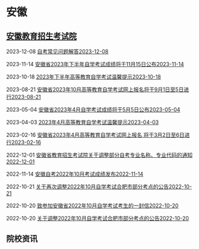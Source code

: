# 安徽

## [安徽教育招生考试院](https://www.ahzsks.cn/)

2023-12-08 [自考常见问题解答2023-12-08](https://www.ahzsks.cn/gdjyzxks/675.htm)

2023-11-14 [安徽省2023年下半年自学考试成绩将于11月15日公布2023-11-14](https://www.ahzsks.cn/gdjyzxks/7186.htm)

2023-10-18 [2023年下半年高等教育自学考试温馨提示2023-10-18](https://www.ahzsks.cn/gdjyzxks/7168.htm)

2023-08-21 [安徽省2023年10月高等教育自学考试网上报名将于9月1日至5日进行2023-08-21](https://www.ahzsks.cn/gdjyzxks/7135.htm)

2023-05-04 [安徽省2023年4月自学考试成绩将于5月5日公布2023-05-04](https://www.ahzsks.cn/gdjyzxks/6892.htm)

2023-04-03 [2023年4月高等教育自学考试温馨提示2023-04-03](https://www.ahzsks.cn/gdjyzxks/6738.htm)

2023-02-16 [安徽省2023年4月高等教育自学考试网上报名  将于3月2日至6日进行2023-02-16](https://www.ahzsks.cn/gdjyzxks/6510.htm)

2022-12-01 [安徽省教育招生考试院关于调整部分自考专业名称、专业代码的通知2022-12-01](https://www.ahzsks.cn/gdjyzxks/6419.htm)

2022-11-14 [安徽自考2022年10月考试成绩发布2022-11-14](https://www.ahzsks.cn/gdjyzxks/6379.htm)

2022-10-21 [关于再次调整2022年10月自学考试合肥市部分考点的公告2022-10-21](https://www.ahzsks.cn/gdjyzxks/6314.htm)

2022-10-20 [致参加安徽省2022年10月自学考试考生的一封信2022-10-20](https://www.ahzsks.cn/gdjyzxks/6312.htm)

2022-10-20 [关于调整2022年10月自学考试合肥市部分考点的公告2022-10-20](https://www.ahzsks.cn/gdjyzxks/6310.htm)



## 院校资讯